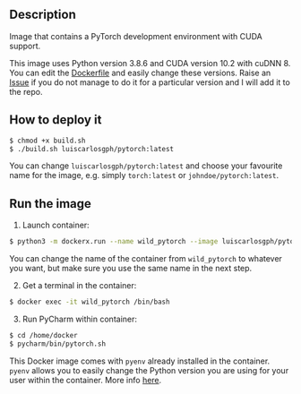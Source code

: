 Description
-----------

Image that contains a PyTorch development environment with CUDA support.

This image uses Python version 3.8.6 and CUDA version 10.2 with cuDNN 8. You can edit the [Dockerfile](https://github.com/luiscarlosgph/docker-templates/blob/main/pytorch/Dockerfile) and easily change these versions. Raise an [Issue](https://github.com/luiscarlosgph/docker-templates/issues) if you do not manage to do it for a particular version and I will add it to the repo.

How to deploy it
----------------
```bash
$ chmod +x build.sh
$ ./build.sh luiscarlosgph/pytorch:latest
```
You can change `luiscarlosgph/pytorch:latest` and choose your favourite name for the image, e.g. simply `torch:latest` or `johndoe/pytorch:latest`.

Run the image
-------------

<!--
1. Install **dockerx** following the instructions [here](https://github.com/luiscarlosgph/dockerx#install-using-pip). This is necessary to run the PyCharm GUI within the container without hassle. 
-->

1. Launch container: 
```bash
$ python3 -m dockerx.run --name wild_pytorch --image luiscarlosgph/pytorch:latest --nvidia 1 --command 'sleep infinity'
```
You can change the name of the container from `wild_pytorch` to whatever you want, but make sure you use the same name in the next step.

2. Get a terminal in the container:
```bash
$ docker exec -it wild_pytorch /bin/bash 
```

3. Run PyCharm within container: 
```bash
$ cd /home/docker
$ pycharm/bin/pytorch.sh
```

This Docker image comes with `pyenv` already installed in the container. `pyenv` allows you to easily change the Python version you are using for your user within the container. More info [here](https://github.com/luiscarlosgph/how-to/tree/main/pyenv).
